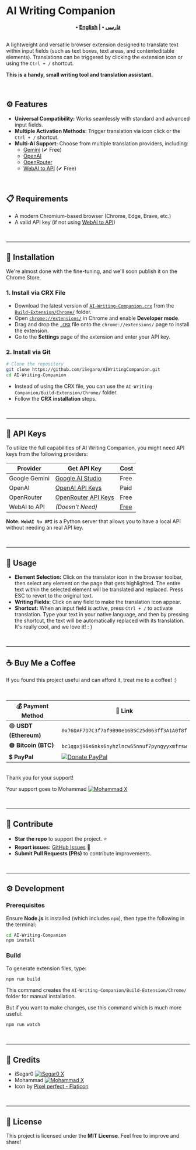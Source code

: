 # AI Writing Companion

<div align="center">
    <strong>
        • <a href="./README.md">English</a> | 
        • <a href="./README.FA.md">فارسی</a>
    </strong>
</div>

<br>

A lightweight and versatile browser extension designed to translate text within input fields (such as text boxes, text areas, and contenteditable elements). Translations can be triggered by clicking the extension icon or using the `Ctrl + /` shortcut.

**This is a handy, small writing tool and translation assistant.**

<br>

## ⚙️ Features

- **Universal Compatibility:** Works seamlessly with standard and advanced input fields.
- **Multiple Activation Methods:** Trigger translation via icon click or the `Ctrl + /` shortcut.
- **Multi-AI Support:** Choose from multiple translation providers, including:
  - [Gemini][gemini-url] (✔ Free)
  - [OpenAI][openai-url]
  - [OpenRouter][openrouter-url]
  - [WebAI to API][webai-to-api-url] (✔ Free)

<br>

## 📋 Requirements

- A modern Chromium-based browser (Chrome, Edge, Brave, etc.)
- A valid API key (if not using [WebAI to API][webai-to-api-url])

<br>

---

## 🔧 Installation

We're almost done with the fine-tuning, and we'll soon publish it on the Chrome Store.

### 1. Install via CRX File

- Download the latest version of [`AI-Writing-Companion.crx`][crx-download-url] from the [`Build-Extension/Chrome/`][chrome-build-folder-url] folder.
- Open [`chrome://extensions/`][chrome-extensions-url] in Chrome and enable **Developer mode**.
- Drag and drop the [`.CRX`][crx-download-url] file onto the `chrome://extensions/` page to install the extension.
- Go to the **Settings** page of the extension and enter your API key.

### 2. Install via Git

```bash
# Clone the repository
git clone https://github.com/iSegaro/AIWritingCompanion.git
cd AI-Writing-Companion
```

- Instead of using the CRX file, you can use the `AI-Writing-Companion/Build-Extension/Chrome/` folder.
- Follow the **CRX installation** steps.

<br>

---

## 🔑 API Keys

To utilize the full capabilities of AI Writing Companion, you might need API keys from the following providers:

| Provider      | Get API Key                                   | Cost                     |
| ------------- | --------------------------------------------- | ------------------------ |
| Google Gemini | [Google AI Studio][gemini-api-key-url]        | Free                     |
| OpenAI        | [OpenAI API Keys][openai-api-key-url]         | Paid                     |
| OpenRouter    | [OpenRouter API Keys][openrouter-api-key-url] | Free                     |
| WebAI to API  | _(Doesn't Need)_                              | [Free][webai-to-api-url] |

**Note:** **`WebAI to API`** is a Python server that allows you to have a local API without needing an real API key.

<br>

---

## 🎯 Usage

- **Element Selection:** Click on the translator icon in the browser toolbar, then select any element on the page that gets highlighted. The entire text within the selected element will be translated and replaced. Press ESC to revert to the original text.
- **Writing Fields:** Click on any field to make the translation icon appear.
- **Shortcut:** When an input field is active, press `Ctrl + /` to activate translation.
  Type your text in your native language, and then by pressing the shortcut, the text will be automatically replaced with its translation. It's really cool, and we love it! : )

<br>

---

## ☕ Buy Me a Coffee

If you found this project useful and can afford it, treat me to a coffee! :)

<br>

| 💰 Payment Method      | 🔗 Link                                                                                                                                                          |
| ---------------------- | ---------------------------------------------------------------------------------------------------------------------------------------------------------------- |
| 🟢 **USDT (Ethereum)** | `0x76DAF7D7C3f7af9B90e16B5C25d063ff3A1A0f8f`                                                                                                                     |
| 🟠 **Bitcoin (BTC)**   | `bc1qgxj96s6nks6nyhzlncw65nnuf7pyngyyxmfrsw`                                                                                                                     |
| 💲 **PayPal**          | [![Donate PayPal](https://img.shields.io/badge/Donate-Paypal-00457C?logo=paypal&labelColor=gold)](https://www.paypal.com/donate/?hosted_button_id=DUZBXEKUJGKLE) |

<br>
Thank you for your support!

Your support goes to Mohammad [![Mohammad X](<https://img.shields.io/badge/X%20(Twitter)-M_Khani65-green?style=flat&logo=x>)][mohammad-x-url]

<br>

---

## 🤝 Contribute

- **Star the repo** to support the project. ⭐
- **Report issues:** [GitHub Issues][github-issues-url] 🐞
- **Submit Pull Requests (PRs)** to contribute improvements.

<br>

---

## ⚙️ Development

### Prerequisites

Ensure **Node.js** is installed (which includes `npm`), then type the following in the terminal:

```bash
cd AI-Writing-Companion
npm install
```

### Build

To generate extension files, type:

```bash
npm run build
```

This command creates the `AI-Writing-Companion/Build-Extension/Chrome/` folder for manual installation.

But if you want to make changes, use this command which is much more useful:

```bash
npm run watch
```

<br>

---

## 🎨 Credits

- iSegar0 [![iSegar0 X](<https://img.shields.io/badge/X%20(Twitter)-iSegar0-blue?style=flat&logo=x>)](https://x.com/iSegar0/)
- Mohammad [![Mohammad X](<https://img.shields.io/badge/X%20(Twitter)-M_Khani65-blue?style=flat&logo=x>)](https://x.com/M_Khani65/)
- Icon by [Pixel perfect - Flaticon][flaticon-url]

<br>

---

## 📜 License

This project is licensed under the **MIT License**. Feel free to improve and share!

[gemini-url]: https://gemini.com/
[openai-url]: https://chat.openai.com/
[openrouter-url]: https://openrouter.ai/
[webai-to-api-url]: https://github.com/Amm1rr/WebAI-to-API/
[crx-download-url]: https://github.com/iSegaro/AIWritingCompanion/raw/refs/heads/main/Build-Extension/Chrome/AI-Writing-Companion.crx
[chrome-build-folder-url]: https://github.com/iSegaro/AIWritingCompanion/raw/refs/heads/main/Build-Extension/Chrome/
[chrome-extensions-url]: chrome://extensions/
[gemini-api-key-url]: https://aistudio.google.com/apikey/
[openai-api-key-url]: https://platform.openai.com/api-keys/
[openrouter-api-key-url]: https://openrouter.ai/settings/keys/
[mohammad-x-url]: https://x.com/m_khani65/
[github-issues-url]: https://github.com/iSegaro/AIWritingCompanion/issues
[isegaro-x-url]: https://x.com/iSegar0/
[m-khani65-x-url]: https://x.com/M_Khani65/
[flaticon-url]: https://www.flaticon.com/free-icons/translate
